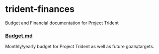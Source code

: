 # trident-finances
Budget and Financial documentation for Project Trident

### [Budget.md](https://github.com/project-trident/trident-finances/blob/master/Budget.md)
Monthly/yearly budget for Project Trident as well as future goals/targets.
